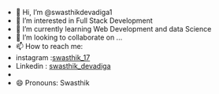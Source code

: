 - 👋 Hi, I’m @swasthikdevadiga1
- 👀 I’m interested in Full Stack Development
- 🌱 I’m currently learning Web Development and data Science
- 💞️ I’m looking to collaborate on ...
- 📫 How to reach me:
-   instagram :[swasthik_17](https://www.instagram.com/swasthik_17?igsh=MWl3a2cxZHRsNmVrYg==)
-   Linkedin : [swasthik_devadiga](www.linkedin.com/in/swasthik-devadiga-92a348265)
- 
- 😄 Pronouns: Swasthik
  

<!---
swasthikdevadiga1/swasthikdevadiga1 is a ✨ special ✨ repository because its `README.md` (this file) appears on your GitHub profile.
You can click the Preview link to take a look at your changes.
--->
